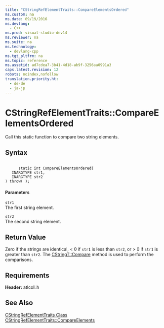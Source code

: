 ```yaml
---
title: "CStringRefElementTraits::CompareElementsOrdered"
ms.custom: na
ms.date: 09/19/2016
ms.devlang: 
  - C++
ms.prod: visual-studio-dev14
ms.reviewer: na
ms.suite: na
ms.technology: 
  - devlang-cpp
ms.tgt_pltfrm: na
ms.topic: reference
ms.assetid: ad7cdea7-3b41-4d18-ab9f-3256aa0991a3
caps.latest.revision: 12
robots: noindex,nofollow
translation.priority.ht: 
  - de-de
  - ja-jp
---
```

# CStringRefElementTraits::CompareElementsOrdered
Call this static function to compare two string elements.  
  
## Syntax  
  
```  
  
      static int CompareElementsOrdered(  
   INARGTYPE str1,  
   INARGTYPE str2   
) throw( );  
```  
  
#### Parameters  
 `str1`  
 The first string element.  
  
 `str2`  
 The second string element.  
  
## Return Value  
 Zero if the strings are identical, < 0 if `str1` is less than `str2`, or > 0 if `str1` is greater than `str2`. The [CStringT::Compare](../vs140/CStringT--Compare.md) method is used to perform the comparisons.  
  
## Requirements  
 **Header:** atlcoll.h  
  
## See Also  
 [CStringRefElementTraits Class](../vs140/CStringRefElementTraits-Class.md)   
 [CStringRefElementTraits::CompareElements](../vs140/CStringRefElementTraits--CompareElements.md)